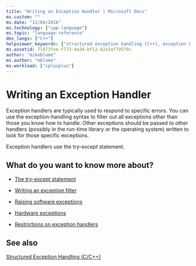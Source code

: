 ```yaml
---
title: "Writing an Exception Handler | Microsoft Docs"
ms.custom: ""
ms.date: "11/04/2016"
ms.technology: ["cpp-language"]
ms.topic: "language-reference"
dev_langs: ["C++"]
helpviewer_keywords: ["structured exception handling [C++], exception handlers", "exception handling [C++], exception handlers"]
ms.assetid: 71473fee-f773-4a34-bf12-82a3af79579c
author: "mikeblome"
ms.author: "mblome"
ms.workload: ["cplusplus"]
---
```

# Writing an Exception Handler
Exception handlers are typically used to respond to specific errors. You can use the exception-handling syntax to filter out all exceptions other than those you know how to handle. Other exceptions should be passed to other handlers (possibly in the run-time library or the operating system) written to look for those specific exceptions.  
  
 Exception handlers use the try-except statement.  
  
## What do you want to know more about?  
  
-   [The try-except statement](../cpp/try-except-statement.md)  
  
-   [Writing an exception filter](../cpp/writing-an-exception-filter.md)  
  
-   [Raising software exceptions](../cpp/raising-software-exceptions.md)  
  
-   [Hardware exceptions](../cpp/hardware-exceptions.md)  
  
-   [Restrictions on exception handlers](../cpp/restrictions-on-exception-handlers.md)  
  
## See also  
 [Structured Exception Handling (C/C++)](../cpp/structured-exception-handling-c-cpp.md)
